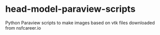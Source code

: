 # head-model-paraview-scripts
Python Paraview scripts to make images based on vtk files downloaded from nsfcareer.io
